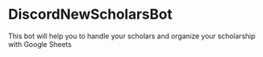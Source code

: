 # DiscordNewScholarsBot
This bot will help you to handle your scholars and organize your scholarship with Google Sheets
